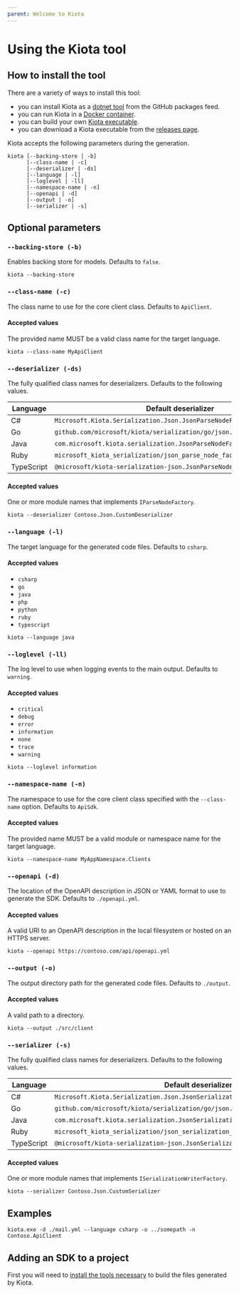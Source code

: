 ```yaml
---
parent: Welcome to Kiota
---
```


# Using the Kiota tool

<!-- markdownlint-disable MD024 -->

## How to install the tool

There are a variety of ways to install this tool:

- you can install Kiota as a [dotnet tool](generator/tool.md) from the GitHub packages feed.
- you can run Kiota in a [Docker container](generator/docker.md).
- you can build your own [Kiota executable](generator/build.md).
- you can download a Kiota executable from the [releases page](https://github.com/microsoft/kiota/releases).

Kiota accepts the following parameters during the generation.

```shell
kiota [--backing-store | -b]
      [--class-name | -c]
      [--deserializer | -ds]
      [--language | -l]
      [--loglevel | -ll]
      [--namespace-name | -n]
      [--openapi | -d]
      [--output | -o]
      [--serializer | -s]
```

## Optional parameters

### `--backing-store (-b)`

Enables backing store for models. Defaults to `false`.

```shell
kiota --backing-store
```

### `--class-name (-c)`

The class name to use for the core client class. Defaults to `ApiClient`.

#### Accepted values

The provided name MUST be a valid class name for the target language.

```shell
kiota --class-name MyApiClient
```

### `--deserializer (-ds)`

The fully qualified class names for deserializers. Defaults to the following values.

| Language   | Default deserializer                                            |
|------------|-----------------------------------------------------------------|
| C#         | `Microsoft.Kiota.Serialization.Json.JsonParseNodeFactory`       |
| Go         | `github.com/microsoft/kiota/serialization/go/json.JsonParseNodeFactory` |
| Java       | `com.microsoft.kiota.serialization.JsonParseNodeFactory`        |
| Ruby       | `microsoft_kiota_serialization/json_parse_node_factory`         |
| TypeScript | `@microsoft/kiota-serialization-json.JsonParseNodeFactory`      |

#### Accepted values

One or more module names that implements `IParseNodeFactory`.

```shell
kiota --deserializer Contoso.Json.CustomDeserializer
```

### `--language (-l)`

The target language for the generated code files. Defaults to `csharp`.

#### Accepted values

- `csharp`
- `go`
- `java`
- `php`
- `python`
- `ruby`
- `typescript`

```shell
kiota --language java
```

### `--loglevel (-ll)`

The log level to use when logging events to the main output. Defaults to `warning`.

#### Accepted values

- `critical`
- `debug`
- `error`
- `information`
- `none`
- `trace`
- `warning`

```shell
kiota --loglevel information
```

### `--namespace-name (-n)`

The namespace to use for the core client class specified with the `--class-name` option. Defaults to `ApiSdk`.

#### Accepted values

The provided name MUST be a valid module or namespace name for the target language.

```shell
kiota --namespace-name MyAppNamespace.Clients
```

### `--openapi (-d)`

The location of the OpenAPI description in JSON or YAML format to use to generate the SDK. Defaults to `./openapi.yml`.

#### Accepted values

A valid URI to an OpenAPI description in the local filesystem or hosted on an HTTPS server.

```shell
kiota --openapi https://contoso.com/api/openapi.yml
```

### `--output (-o)`

The output directory path for the generated code files. Defaults to `./output`.

#### Accepted values

A valid path to a directory.

```shell
kiota --output ./src/client
```

### `--serializer (-s)`

The fully qualified class names for deserializers. Defaults to the following values.

| Language   | Default deserializer                                            |
|------------|-----------------------------------------------------------------|
| C#         | `Microsoft.Kiota.Serialization.Json.JsonSerializationWriterFactory` |
| Go         | `github.com/microsoft/kiota/serialization/go/json.JsonSerializationWriterFactory` |
| Java       | `com.microsoft.kiota.serialization.JsonSerializationWriterFactory` |
| Ruby       | `microsoft_kiota_serialization/json_serialization_writer_factory` |
| TypeScript | `@microsoft/kiota-serialization-json.JsonSerializationWriterFactory` |

#### Accepted values

One or more module names that implements `ISerializationWriterFactory`.

```shell
kiota --serializer Contoso.Json.CustomSerializer
```

## Examples

```shell
kiota.exe -d ./mail.yml --language csharp -o ../somepath -n Contoso.ApiClient
```

## Adding an SDK to a project

First you will need to [install the tools necessary](requiredtools/index.md) to build the files generated by Kiota.
